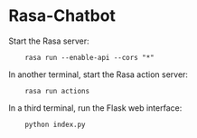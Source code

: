 # Rasa-Chatbot

Start the Rasa server:

        rasa run --enable-api --cors "*"

In another terminal, start the Rasa action server:

        rasa run actions

In a third terminal, run the Flask web interface:

        python index.py
